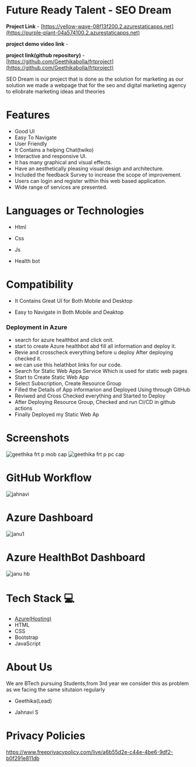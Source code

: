 # Future Ready Talent - SEO Dream


**Project Link** - [https://yellow-wave-08f13f200.2.azurestaticapps.net](https://purple-plant-04a574100.2.azurestaticapps.net)

**project demo video link** -

**project link(github repository)** - [https://github.com/Geethikabolla/frtproject](https://github.com/Geethikabolla/frtproject)


 SEO Dream is our project that is done as the solution for marketing as our solution we made a webpage that  for the seo and digital marketing agency  to ellobrate marketing ideas and theories


# Features
-  Good UI
-  Easy To Navigate
-  User Friendly
-  It Contains a helping Chat(twiko)
- Interactive and responsive UI.
- It has many graphical and visual effects.
- Have an aesthetically pleasing visual design and architecture.
- Included the feedback Survey to increase the scope of improvement.
- Users can login and register within this web based application.
- Wide range of services are presented.

# Languages or Technologies

-  Html

-  Css

-  Js

-  Health bot


# Compatibility
 -  It Contains Great UI for Both Mobile and Desktop
 
 -  Easy to Navigate in Both Mobile and Deaktop
 
### Deployment in Azure
- search for azure healthbot and click onit.
- start to create Azure healthbot abd fill all information and deploy it.
- Revie and crosscheck everything before u deploy After deploying checked it.
- we can use this helathbot links for our code.
- Search for Static Web Apps Service Which is used for static web pages
- Start to Create Static Web App
- Select Subscription, Create Resource Group
- Filled the Details of App informarion and Deployed Using through GitHub
- Reviwed and Cross Checked everything and Started to Deploy
- After Deploying Resource Group, Checked and run CI/CD in github actions
- Finally Deployed my Static Web Ap
 
# Screenshots
![geethika frt p mob cap](https://user-images.githubusercontent.com/94095306/197462091-82b01c74-3f16-40d9-ac2d-51c326cf2dfa.PNG)
![geethika frt p pc cap](https://user-images.githubusercontent.com/94095306/197462096-40ddb1e9-a4ab-4d3b-ab15-a3f1469b6257.PNG)
# GitHub Workflow
![jahnavi](https://user-images.githubusercontent.com/94095306/204721853-54be1f2d-5dd3-4cd9-b555-6e87b3867191.PNG)

# Azure Dashboard
![janu1](https://user-images.githubusercontent.com/94095306/204721882-b294e37d-fb87-4367-8120-396c2da1943a.PNG)
# Azure HealthBot Dashboard
![janu hb](https://user-images.githubusercontent.com/94095306/204722107-04a77d82-d8c0-4d7f-b695-a016f57fbe70.PNG)

# Tech Stack 💻

- [Azure(Hosting)](https://azure.microsoft.com/en-in/features/azure-portal/)
- HTML
- CSS
- Bootstrap
- JavaScript

# About Us
We are BTech pursuing Students,from 3rd year we consider this as problem as we facing the same situtaion regularly

-  Geethika(Lead)

-  Jahnavi S


# Privacy Policies 

[https://www.freeprivacypolicy.com/live/a6b55d2e-c44e-4be6-9df2-b0f291e811db
](https://www.freeprivacypolicy.com/live/a2cbd0ea-3cf9-4d82-96b8-1326ead21719)
